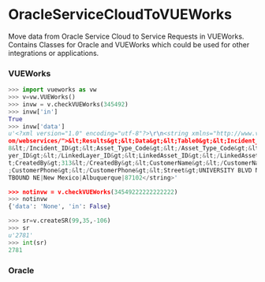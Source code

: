 # OracleServiceCloudToVUEWorks
Move data from Oracle Service Cloud to Service Requests in VUEWorks. Contains Classes for Oracle and VUEWorks which could be used for other integrations or applications.

### VUEWorks
```python
>>> import vueworks as vw
>>> v=vw.VUEWorks()
>>> invw = v.checkVUEWorks(345492)
>>> invw['in']
True
>>> invw['data']
u'<?xml version="1.0" encoding="utf-8"?>\r\n<string xmlns="http://www.vueworks.c
om/webservices/">&lt;Results&gt;&lt;Data&gt;&lt;Table0&gt;&lt;Incident_ID&gt;277
8&lt;/Incident_ID&gt;&lt;Asset_Type_Code&gt;&lt;/Asset_Type_Code&gt;&lt;LinkedLa
yer_ID&gt;&lt;/LinkedLayer_ID&gt;&lt;LinkedAsset_ID&gt;&lt;/LinkedAsset_ID&gt;&l
t;CreatedBy&gt;313&lt;/CreatedBy&gt;&lt;CustomerName&gt;&lt;/CustomerName&gt;&lt
;CustomerPhone&gt;&lt;/CustomerPhone&gt;&lt;Street&gt;UNIVERSITY BLVD NE|I40 WES
TBOUND NE|New Mexico|Albuquerque|87102</string>'

>>> notinvw = v.checkVUEWorks(34549222222222222)
>>> notinvw
{'data': 'None', 'in': False}

>>> sr=v.createSR(99,35,-106)
>>> sr
u'2781'
>>> int(sr)
2781
```
### Oracle
